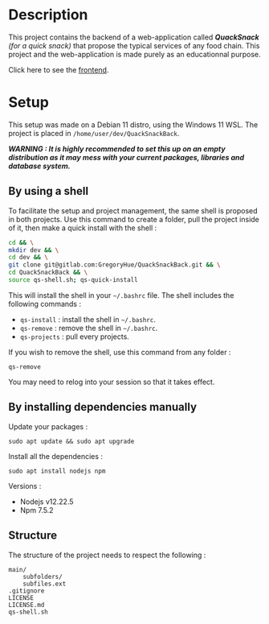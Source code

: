 # Description

This project contains the backend of a web-application called ***QuackSnack*** *(for a quick snack)* that propose the typical services of any food chain. This project and the web-application is made purely as an educationnal purpose.

Click here to see the [frontend](https://gitlab.com/GregoryHue/QuackSnackFront).

# Setup

This setup was made on a Debian 11 distro, using the Windows 11 WSL. The project is placed in `/home/user/dev/QuackSnackBack`.

***WARNING : It is highly recommended to set this up on an empty distribution as it may mess with your current packages, libraries and database system.***

## By using a shell 

To facilitate the setup and project management, the same shell is proposed in both projects. Use this command to create a folder, pull the project inside of it, then make a quick install with the shell :

```bash
cd && \
mkdir dev && \
cd dev && \
git clone git@gitlab.com:GregoryHue/QuackSnackBack.git && \
cd QuackSnackBack && \
source qs-shell.sh; qs-quick-install
```

This will install the shell in your `~/.bashrc` file. The shell includes the following commands :

* `qs-install` : install the shell in `~/.bashrc`.
* `qs-remove` : remove the shell in `~/.bashrc`.
* `qs-projects` : pull every projects.

If you wish to remove the shell, use this command from any folder :

```
qs-remove
```

You may need to relog into your session so that it takes effect.

## By installing dependencies manually

Update your packages :

```
sudo apt update && sudo apt upgrade
```

Install all the dependencies :

```
sudo apt install nodejs npm 
```

Versions :
* Nodejs v12.22.5
* Npm 7.5.2

## Structure

The structure of the project needs to respect the following :

```
main/
    subfolders/
    subfiles.ext
.gitignore
LICENSE
LICENSE.md
qs-shell.sh
```
